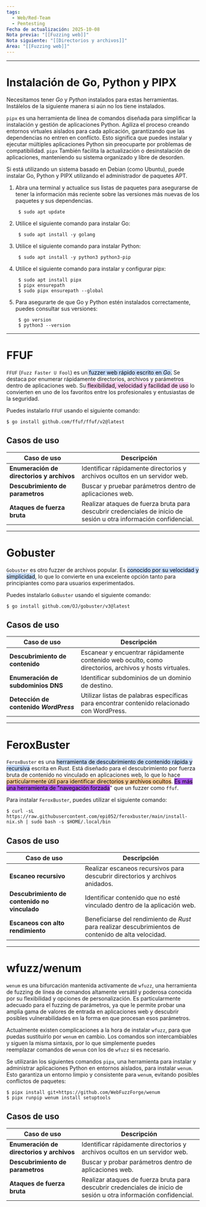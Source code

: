 ```yaml
---
tags:
  - Web/Red-Team
  - Pentesting
Fecha de actualización: 2025-10-08
Nota previa: "[[Fuzzing web]]"
Nota siguiente: "[[Directorios y archivos]]"
Area: "[[Fuzzing web]]"
---
```

---

# Instalación de Go, Python y PIPX
Necesitamos tener *Go* y *Python* instalados para estas herramientas. Instálelos de la siguiente manera si aún no los tiene instalados.

`pipx` es una herramienta de línea de comandos diseñada para simplificar la instalación y gestión de aplicaciones Python. Agiliza el proceso creando entornos virtuales aislados para cada aplicación, garantizando que las dependencias no entren en conflicto. Esto significa que puedes instalar y ejecutar múltiples aplicaciones Python sin preocuparte por problemas de compatibilidad. `pipx` También facilita la actualización o desinstalación de aplicaciones, manteniendo su sistema organizado y libre de desorden.

Si está utilizando un sistema basado en Debian (como Ubuntu), puede instalar Go, Python y PIPX utilizando el administrador de paquetes APT.
1. Abra una terminal y actualice sus listas de paquetes para asegurarse de tener la información más reciente sobre las versiones más nuevas de los paquetes y sus dependencias.
   ```shell-session
    $ sudo apt update
    ```

2. Utilice el siguiente comando para instalar Go:
   ```shell-session
    $ sudo apt install -y golang
    ```

3. Utilice el siguiente comando para instalar Python:
   ```shell-session
    $ sudo apt install -y python3 python3-pip
    ```

4. Utilice el siguiente comando para instalar y configurar pipx:
   ```shell-session
    $ sudo apt install pipx
    $ pipx ensurepath
    $ sudo pipx ensurepath --global
    ```

5. Para asegurarte de que Go y Python estén instalados correctamente, puedes consultar sus versiones:
   ```shell-session
    $ go version
    $ python3 --version
    ```

---

# FFUF
`FFUF` (`Fuzz Faster U Fool`) es un<mark style="background: #ADCCFFA6;"> fuzzer web rápido escrito en *Go*.</mark> Se destaca por enumerar rápidamente directorios, archivos y parámetros dentro de aplicaciones web. Su<mark style="background: #FFB8EBA6;"> flexibilidad, velocidad y facilidad de uso</mark> lo convierten en uno de los favoritos entre los profesionales y entusiastas de la seguridad.

Puedes instalarlo `FFUF` usando el siguiente comando:
```shell-session
$ go install github.com/ffuf/ffuf/v2@latest
```

## Casos de uso

| Caso de uso                               | Descripción                                                                                                       |
| ----------------------------------------- | ----------------------------------------------------------------------------------------------------------------- |
| **Enumeración de directorios y archivos** | Identificar rápidamente directorios y archivos ocultos en un servidor web.                                        |
| **Descubrimiento de parametros**          | Buscar y pruebar parámetros dentro de aplicaciones web.                                                           |
| **Ataques de fuerza bruta**               | Realizar ataques de fuerza bruta para descubrir credenciales de inicio de sesión u otra información confidencial. |

---

# Gobuster
`Gobuster` es otro fuzzer de archivos popular. Es <mark style="background: #ADCCFFA6;">conocido por su velocidad y simplicidad</mark>, lo que lo convierte en una excelente opción tanto para principiantes como para usuarios experimentados.

Puedes instalarlo `GoBuster` usando el siguiente comando:
```shell-session
$ go install github.com/OJ/gobuster/v3@latest
```

## Casos de uso

| Caso de uso                            | Descripción                                                                                           |
| -------------------------------------- | ----------------------------------------------------------------------------------------------------- |
| **Descubrimiento de contenido**        | Escanear y encuentrar rápidamente contenido web oculto, como directorios, archivos y hosts virtuales. |
| **Enumeración de subdominios DNS**     | Identificar subdominios de un dominio de destino.                                                     |
| **Detección de contenido *WordPress*** | Utilizar listas de palabras específicas para encontrar contenido relacionado con WordPress.           |

---

# FeroxBuster
`FeroxBuster` es una <mark style="background: #ADCCFFA6;">herramienta de descubrimiento de contenido rápida y recursiva</mark> escrita en *Rust*. Está diseñado para el descubrimiento por fuerza bruta de contenido no vinculado en aplicaciones web, lo que lo hace <mark style="background: #FFB86CA6;">particularmente útil para identificar directorios y archivos ocultos</mark>. <mark style="background: #8000E1A6;">Es más una herramienta de "navegación forzada</mark>" que un fuzzer como `ffuf`.

Para instalar `FeroxBuster`, puedes utilizar el siguiente comando:
```shell-session
$ curl -sL https://raw.githubusercontent.com/epi052/feroxbuster/main/install-nix.sh | sudo bash -s $HOME/.local/bin
```

## Casos de uso

| Caso de uso                                  | Descripción                                                                                          |
| -------------------------------------------- | ---------------------------------------------------------------------------------------------------- |
| **Escaneo recursivo**                        | Realizar escaneos recursivos para descubrir directorios y archivos anidados.                         |
| **Descubrimiento de contenido no vinculado** | Identificar contenido que no esté vinculado dentro de la aplicación web.                             |
| **Escaneos con alto rendimiento**            | Beneficiarse del rendimiento de *Rust* para realizar descubrimientos de contenido de alta velocidad. |

---

# wfuzz/wenum
`wenum` es una bifurcación mantenida activamente de `wfuzz`, una herramienta de fuzzing de línea de comandos altamente versátil y poderosa conocida por su flexibilidad y opciones de personalización. Es particularmente adecuado para el fuzzing de parámetros, ya que le permite probar una amplia gama de valores de entrada en aplicaciones web y descubrir posibles vulnerabilidades en la forma en que procesan esos parámetros.

Actualmente existen complicaciones a la hora de instalar `wfuzz`, para que puedas sustituirlo por `wenum` en cambio. Los comandos son intercambiables y siguen la misma sintaxis, por lo que simplemente puedes reemplazar comandos de `wenum` con los de `wfuzz` si es necesario.

Se utilizarán los siguientes comandos `pipx`, una herramienta para instalar y administrar aplicaciones Python en entornos aislados, para instalar `wenum`. Esto garantiza un entorno limpio y consistente para `wenum`, evitando posibles conflictos de paquetes:
```shell-session
$ pipx install git+https://github.com/WebFuzzForge/wenum
$ pipx runpip wenum install setuptools
```

## Casos de uso

| Caso de uso                               | Descripción                                                                                                       |
| ----------------------------------------- | ----------------------------------------------------------------------------------------------------------------- |
| **Enumeración de directorios y archivos** | Identificar rápidamente directorios y archivos ocultos en un servidor web.                                        |
| **Descubrimiento de parametros**          | Buscar y probar parámetros dentro de aplicaciones web.                                                            |
| **Ataques de fuerza bruta**               | Realizar ataques de fuerza bruta para descubrir credenciales de inicio de sesión u otra información confidencial. |